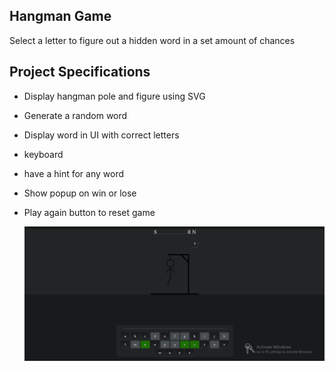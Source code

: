 ## Hangman Game

Select a letter to figure out a hidden word in a set amount of chances

## Project Specifications

- Display hangman pole and figure using SVG
- Generate a random word
- Display word in UI with correct letters
- keyboard
- have a hint for any word
- Show popup on win or lose
- Play again button to reset game

  <img src="assets/images/sdvs.png">
